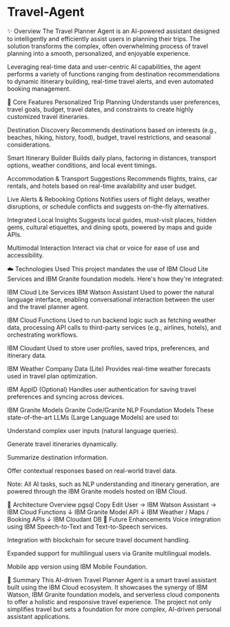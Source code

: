 # Travel-Agent
✨ Overview
The Travel Planner Agent is an AI-powered assistant designed to intelligently and efficiently assist users in planning their trips. The solution transforms the complex, often overwhelming process of travel planning into a smooth, personalized, and enjoyable experience.

Leveraging real-time data and user-centric AI capabilities, the agent performs a variety of functions ranging from destination recommendations to dynamic itinerary building, real-time travel alerts, and even automated booking management.

🧠 Core Features
Personalized Trip Planning
Understands user preferences, travel goals, budget, travel dates, and constraints to create highly customized travel itineraries.

Destination Discovery
Recommends destinations based on interests (e.g., beaches, hiking, history, food), budget, travel restrictions, and seasonal considerations.

Smart Itinerary Builder
Builds daily plans, factoring in distances, transport options, weather conditions, and local event timings.

Accommodation & Transport Suggestions
Recommends flights, trains, car rentals, and hotels based on real-time availability and user budget.

Live Alerts & Rebooking Options
Notifies users of flight delays, weather disruptions, or schedule conflicts and suggests on-the-fly alternatives.

Integrated Local Insights
Suggests local guides, must-visit places, hidden gems, cultural etiquettes, and dining spots, powered by maps and guide APIs.

Multimodal Interaction
Interact via chat or voice for ease of use and accessibility.

☁️ Technologies Used
This project mandates the use of IBM Cloud Lite Services and IBM Granite foundation models. Here's how they're integrated:

IBM Cloud Lite Services
IBM Watson Assistant
Used to power the natural language interface, enabling conversational interaction between the user and the travel planner agent.

IBM Cloud Functions
Used to run backend logic such as fetching weather data, processing API calls to third-party services (e.g., airlines, hotels), and orchestrating workflows.

IBM Cloudant
Used to store user profiles, saved trips, preferences, and itinerary data.

IBM Weather Company Data (Lite)
Provides real-time weather forecasts used in travel plan optimization.

IBM AppID (Optional)
Handles user authentication for saving travel preferences and syncing across devices.

IBM Granite Models
Granite Code/Granite NLP Foundation Models
These state-of-the-art LLMs (Large Language Models) are used to:

Understand complex user inputs (natural language queries).

Generate travel itineraries dynamically.

Summarize destination information.

Offer contextual responses based on real-world travel data.

Note: All AI tasks, such as NLP understanding and itinerary generation, are powered through the IBM Granite models hosted on IBM Cloud.

🔧 Architecture Overview
pgsql
Copy
Edit
User → IBM Watson Assistant → IBM Cloud Functions
                               ↓
                        IBM Granite Model API
                               ↓
                  IBM Weather / Maps / Booking APIs
                               ↓
                          IBM Cloudant DB
🚀 Future Enhancements
Voice integration using IBM Speech-to-Text and Text-to-Speech services.

Integration with blockchain for secure travel document handling.

Expanded support for multilingual users via Granite multilingual models.

Mobile app version using IBM Mobile Foundation.

📌 Summary
This AI-driven Travel Planner Agent is a smart travel assistant built using the IBM Cloud ecosystem. It showcases the synergy of IBM Watson, IBM Granite foundation models, and serverless cloud components to offer a holistic and responsive travel experience. The project not only simplifies travel but sets a foundation for more complex, AI-driven personal assistant applications.
